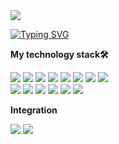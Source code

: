 <div align-center>
  <img src='https://steamuserimages-a.akamaihd.net/ugc/1011527815303113550/E0D41E6A8172398D61972B5B6F1FF09FA59BD32A/?imw=512&amp;&amp;ima=fit&amp;impolicy=Letterbox&amp;imcolor=%23000000&amp;letterbox=false'/>

 
[![Typing SVG](https://readme-typing-svg.herokuapp.com?color=white&lines=Hello+my+name+is+Chyngyz+)](https://git.io/typing-svg)


  
 <p><strong>My technology stack🛠</strong></p>
<div>
 <img src="https://img.shields.io/badge/HTML-black?style=for-the-badge&logo=HTML5&logoColor=E34F26"/>
 <img src="https://img.shields.io/badge/CSS-black?style=for-the-badge&logo=CSS3&logoColor=blue"/>
 <img src="https://img.shields.io/badge/JavaScript-black?style=for-the-badge&logo=JavaScript&logoColor=yellow"/>
 <img src="https://img.shields.io/badge/React-black?style=for-the-badge&logo=React&logoColor=blue"/>
 <img src="https://img.shields.io/badge/Vercel-black?style=for-the-badge&logo=Vercel&logoColor=white"/>
  <img src="https://img.shields.io/badge/Netlify-black?style=for-the-badge&logo=Netlify&logoColor=00C7B7"/>
 <img src="https://img.shields.io/badge/Firebase-black?style=for-the-badge&logo=Firebase&logoColor=DD2C00"/>
  <img src="https://img.shields.io/badge/Npm-black?style=for-the-badge&logo=Npm&logoColor=CB3837"/>
 </div>
<div>
  <img src="https://img.shields.io/badge/ant design-black?style=for-the-badge&logo=antdesign&logoColor=0170FE"/>
  <img src="https://img.shields.io/badge/Tailwind-black?style=for-the-badge&logo=tailwindcss&logoColor=blue"/> 
  <img src="https://img.shields.io/badge/Sass-black?style=for-the-badge&logo=Sass&logoColor=#CC6699"/>
  <img src="https://img.shields.io/badge/Redux Toolkit-black?style=for-the-badge&logo=Redux&logoColor=764ABC"/> 
  <img src="https://img.shields.io/badge/Visual Studio Code-black?style=for-the-badge&logo=&logoColor=blue"/>
  <img src="https://img.shields.io/badge/yarn-black?style=for-the-badge&logo=yarn&logoColor=2C8EBB"/>
</div>

  <p><strong>Integration</strong></p>  <a href='https://t.me/saraconor501/'><img src="https://img.shields.io/badge/telegram-black?style=for-the-badge&logo=Telegram&logoColor=26A5E4"/></a>  <a href='https://steamcommunity.com/profiles/76561199712243874/'><img src="https://img.shields.io/badge/Steam-black?style=for-the-badge&logo=Steam&logoColor=white"/></a>



